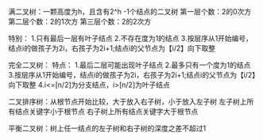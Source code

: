 满二叉树：一颗高度为h，且含有2^h -1个结点的二叉树
第一层个数：2的0次方
第二层个数：2的1次方
第三层个数：2的2次方

特别：
1.只有最后一层有叶子结点
2.不存在度为1的结点
3.按层序从1开始编号，结点i的做孩子为2i，右孩子为2i+1;结点i的父节点为【i/2】向下取整

完全二叉树：
特点：
1.最后二层可能出现叶子结点
2.最多只有一个度为1的结点
3.按层序从1开始编号，结点i的做孩子为2i，右孩子为2i+1;结点i的父节点为【i/2】向下取整
4.i<=[n/2]为分支结点，i>[n/2]为叶子结点

二叉排序树：从根节点开始比较，大于放入右子树，小于放入左子树
左子树上所有结点关键字小于根节点
右子树上所有结点关键字大于根节点

平衡二叉树：树上任一结点的左子树和右子树的深度之差不超过1